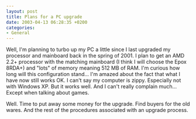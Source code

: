 ```yaml
---
layout: post
title: Plans for a PC upgrade
date: 2003-04-13 06:28:35 +0200
categories:
- General
---
```

Well, I'm planning to turbo up my PC a little since I last upgraded my processor and mainboard back in the spring of 2001. I plan to get an AMD 2.2+ processor with the matching mainboard (I think I will choose the Epox 8RDA+) and "lots" of memory meaning 512 MB of RAM. I'm curious how long will this configuration stand... I'm amazed about the fact that what I have now still works OK. I can't say my computer is zippy. Especially not with Windows XP. But it works well. And I can't really complain much... Except when talking about games.

Well. Time to put away some money for the upgrade. Find buyers for the old wares. And the rest of the procedures associated with an upgrade process.
